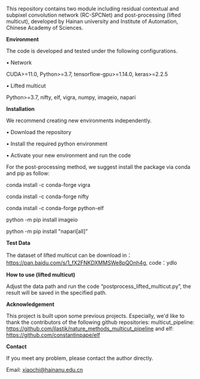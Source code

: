 This repository contains two module including residual contextual and subpixel convolution network (RC-SPCNet) and post-processing (lifted multicut), developed by Hainan university and Institute of Automation, Chinese Academy of Sciences.

**Environment**

The code is developed and tested under the following configurations.

•	Network

CUDA>=11.0, Python>=3.7, tensorflow-gpu>=1.14.0, keras>=2.2.5

•	Lifted multicut

Python>=3.7, nifty, elf, vigra, numpy, imageio, napari

**Installation**

We recommend creating new environments independently.

•	Download the repository

•	Install the required python environment

•	Activate your new environment and run the code

For the post-processing method, we suggest install the package via conda and pip as follow:

conda install -c conda-forge vigra

conda install -c conda-forge nifty   

conda install -c conda-forge python-elf 

python -m pip install imageio

python -m pip install "napari[all]"


**Test Data**

The dataset of lifted multicut can be download in：
https://pan.baidu.com/s/1_fX2FNKDXMMSWe8pQOnh4g, 
code：ydlo

**How to use (lifted multicut)**

Adjust the data path and run the code “postprocess_lifted_multicut.py”, the result will be saved in the specified path. 

**Acknowledgement**

This project is built upon some previous projects. Especially, we'd like to thank the contributors of the following github repositories:
multicut_pipeline: https://github.com/ilastik/nature_methods_multicut_pipeline and 
elf: https://github.com/constantinpape/elf

**Contact**

If you meet any problem, please contact the author directly.

Email: xiaochi@hainanu.edu.cn
